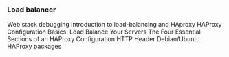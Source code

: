 ### Load balancer
Web stack debugging
Introduction to load-balancing and HAproxy
HAProxy Configuration Basics: Load Balance Your Servers
The Four Essential Sections of an HAProxy Configuration
HTTP Header
Debian/Ubuntu HAProxy packages
